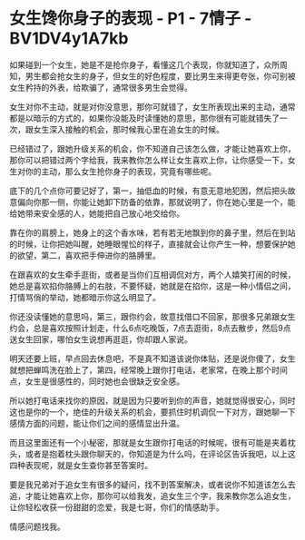 # 女生馋你身子的表现 - P1 - 7情子 - BV1DV4y1A7kb

如果碰到一个女生，她是不是抢你身子，看懂这几个表现，你就知道了，众所周知，男生都会抢女生的身子，但女生的好色程度，要比男生来得更夸张，你可别被女生矜持的外表，给欺骗了，通常很多男生会觉得。

女生对你不主动，就是对你没意思，那你可就错了，女生所表现出来的主动，通常都是以暗示的方式的，如果你没能及时读懂她的意思，那你很有可能就错失了一次，跟女生深入接触的机会，那时候我心里在追女生的时候。

已经错过了，跟她升级关系的机会，你不知道自己该怎么做，才能让她喜欢上你，那你可以把错过两个字给我，我来教你怎么样让女生喜欢上你，让你感受一下，女生对你的主动，那么女生抢你身子的表现，究竟有哪些呢。

底下的几个点你可要记好了，第一，抽低血的时候，有意无意地犯困，然后把头故意偏向你那一侧，你能让她卸下防备的依靠，那就说明了，你在她心里是一个，能给她带来安全感的人，她能把自己放心地交给你。

靠在你的肩膀上，她身上的这个香水味，若有若无地飘到你的鼻子里，然后在到站的时候，让你把她叫醒，她睡眼惺忪的样子，直接就会让你产生一种，想要保护她的欲望，第二，喜欢把手伸进你的胳膊里。

在跟喜欢的女生牵手逛街，或者是当你们互相调侃对方，两个人嬉笑打闹的时候，她总是喜欢掐你胳膊上的右肢，不要怀疑，她就是在掐你，这是一种小情侣之间，打情骂俏的举动，她都暗示你这么明显了。

你还没读懂她的意思吗，第三，跟你约会，故意找借口不回家，那很多兄弟跟女生约会，总是喜欢按照计划走，什么6点吃晚饭，7点去逛街，8点去散步，然后9点送女生回家，哪怕女生说想再逛逛，你却跟人家说。

明天还要上班，早点回去休息吧，不是真不知道该说你体贴，还是说你傻了，女生就想把蝉鸣洗在脸上了，第四，经常晚上跟你打电话，老家常，在晚上那个时间点，女生是很感性的，同时她也会很缺乏安全感。

所以她打电话来找你的原因，就是因为只要听到你的声音，她就觉得很安心，同时这也是你的一个，绝佳的升级关系的机会，要抓住时机调侃一下对方，跟她聊一下感情方面的问题，能让你们之间的感情显出升温。

而且这里面还有一个小秘密，那就是女生跟你打电话的时候呢，很有可能是夹着枕头，或者是抱着枕头跟你聊天的，你知道是为什么吗，在评论区告诉我吧，以上这四种表现呢，就是女生查你甚至答案时。

要是我兄弟对于追女生有很多的疑问，找不到答案解决，或者说你不知道该怎么去追，才能让她喜欢上你，那你可以给我发，追女生三个字，我来教你怎么追女生，让你轻松收获一份甜甜的恋爱，我是七哥，你们的情感助手。

情感问题找我。